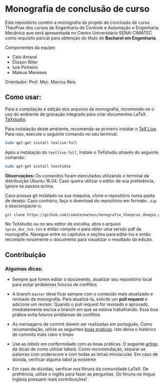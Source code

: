 # Monografia de conclusão de curso

Este repositório contém a monografia do projeto de conclusão de curso TheoPrax dos cursos de Engenharia de Controle e Automação e Engenharia Mecânica que será apresentada no Centro Universitário SENAI CIMATEC como requisito parcial para obtenção do título de **Bacharel em Engenharia**.

Componentes da equipe:
- Caio Amaral
- Élisson Ríller
- Iure Pinheiro
- Mateus Meneses

Orientador: Prof. Msc. Marcos Reis

## Como usar:
Para a compilação e edição dos arquivos da monografia, recomenda-se o uso do ambiente de gravação integrado para criar documentos LaTeX [TeXstudio](https://www.texstudio.org/). 

Para instalação deste ambiente, recomenda-se primeiro instalar o [TeX Live](https://www.tug.org/texlive/). Para isso, execute o seguinte comando no seu terminal:

```sh
sudo apt-get install texlive-full
```

Após a instalação do `textlive-full`, instale o TeXstudio através do seguinte comando:

```sh
sudo apt-get install texstudio
```
**Observações:** Os comandos foram executados utilizando o terminal da distribuição Ubuntu 16.04. Caso queira utilizar o editor de sua preferência, ignore os passos acima.

Caso possua git instalado na sua máquina, clone o repositório numa pasta de desejo. Caso contrário, faça o download do repositório em formato `.zip` e descompacte-o.

```sh
git clone https://github.com/cimatecmateus/monografia_theoprax_doogie.git
```

No TeXstudio ou no seu editor de escolha, abra o arquivo `tprax_doc_tex.tex` e então compile-o para obter uma versão pdf da monografia. Navegue entre os capítulos e seções para editá-los e então recompile novamente o documento para visualizar o resultado da edição.

## Contribuição
### Algumas dicas:
- Sempre que forem editar o documento, atualizar seu repositório local para evitar problemas futuros de conflitos

- A branch `master` deve ficar sempre com o conteúdo mais atualizado e revisado da monografia. Para atualizá-la, solicite um **pull request** e adicione um revisor. Quando o pull request for revisado e aprovado, imediatamente exclua a branch em que se estava trabalhando. Essa boa prática evita futuros problemas de conflitos

- As mensagens de commit devem ser realizadas em português. Como recomendação, utilize as seguintes [boas práticas](https://chris.beams.io/posts/git-commit/). Isto deixa o histórico de commits mais claro e limpo

- Use as *labels* em conformidade com as boas práticas. O seguinte [artigo](https://en.wikibooks.org/wiki/LaTeX/Labels_and_Cross-referencing) dá dicas de como utilizar *labels*. Como recomendação, separar as palavras com underscore e com todas as letras minúsculas. Em caso de dúvida, verificar alguma *label* já existente

- Em caso de dúvidas, verificar nos fóruns da comunidade LaTeX. De prefrência, utilize o inglês para fazer as perguntas. Os fóruns na língua inglesa possuem mais contribuições!
